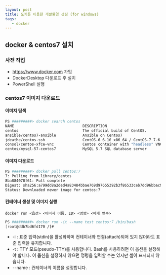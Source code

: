 ```yaml
---
layout: post
title: 도커를 이용한 개발환경 셋팅 (for windows)
tags:
   - docker
---
```


## docker & centos7 설치
### 사전 작업
* https://www.docker.com 가입
* DockerDesktop 다운로드 후 설치
* PowerShell 실행

### centos7 이미지 다운로드
#### 이미지 탐색
```bash
PS #########> docker search centos
NAME                               DESCRIPTION                                     STARS               OFFICIAL            AUTOMATED
centos                             The official build of CentOS.                   5454                [OK]
ansible/centos7-ansible            Ansible on Centos7                              122                                     [OK]
jdeathe/centos-ssh                 CentOS-6 6.10 x86_64 / CentOS-7 7.6.1810 x86…   110                                     [OK]
consol/centos-xfce-vnc             Centos container with "headless" VNC session…   93                                      [OK]
centos/mysql-57-centos7            MySQL 5.7 SQL database server                   59
```

#### 이미지 다운로드
```bash
PS #########> docker pull centos:7
7: Pulling from library/centos
8ba884070f61: Pull complete
Digest: sha256:a799dd8a2ded4a83484bbae769d97655392b3f86533ceb7dd96bbac929809f3c
Status: Downloaded newer image for centos:7
```

#### 컨테이너 생성 및 이미지 실행
`docker run <옵션> <이미지 이름, ID> <명령> <매개 변수>`
```bash
PS #########> docker run -it --name test centos:7 /bin/bash
[root@ddb7bd6fd170 /]#
```
* -i : 표준 입력(stdin)을 활성화하며 컨테이너와 연결(attach)되어 있지 않더라도 표준 입력을 유지합니다.
* -t : TTY 모드(pseudo-TTY)를 사용합니다. Bash를 사용하려면 이 옵션을 설정해야 합니다. 이 옵션을 설정하지 않으면 명령을 입력할 수는 있지만 셸이 표시되지 않습니다.
* --name : 컨테이너의 이름을 설정합니다.